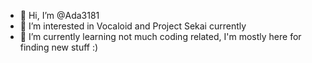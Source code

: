 - 👋 Hi, I’m @Ada3181
- 👀 I’m interested in Vocaloid and Project Sekai currently
- 🌱 I’m currently learning not much coding related, I'm mostly here for finding new stuff :)

<!---
Ada3181/Ada3181 is a ✨ special ✨ repository because its `README.md` (this file) appears on your GitHub profile.
You can click the Preview link to take a look at your changes.
--->
